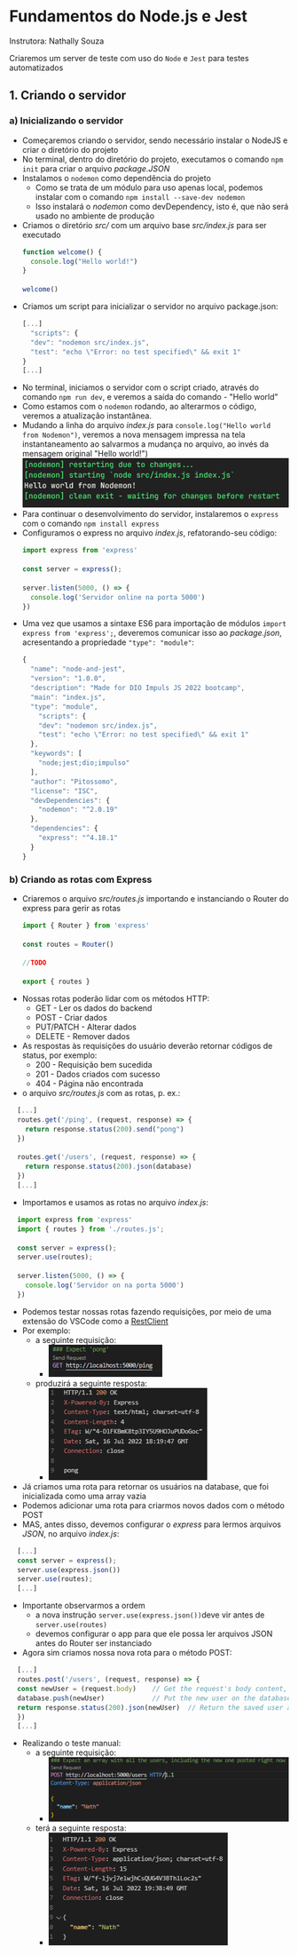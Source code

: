 # Fundamentos do Node.js e Jest
Instrutora: Nathally Souza

Criaremos um server de teste com uso do `Node` e `Jest` para testes automatizados

## 1. Criando o servidor
### a) Inicializando o servidor
- Começaremos criando o servidor, sendo necessário instalar o NodeJS e criar o diretório do projeto
- No terminal, dentro do diretório do projeto, executamos o comando `npm init` para criar o arquivo *package.JSON*
- Instalamos o `nodemon` como dependência do projeto
  - Como se trata de um módulo para uso apenas local, podemos instalar com o comando `npm install --save-dev nodemon`
  - Isso instalará o *nodemon* como devDependency, isto é, que não será usado no ambiente de produção
- Criamos o diretório *src/* com um arquivo base *src/index.js* para ser executado
  ```javascript
  function welcome() {
    console.log("Hello world!")
  }

  welcome()
  ```
- Criamos um script para inicializar o servidor no arquivo package.json:
  ```javascript
  [...]
    "scripts": {
    "dev": "nodemon src/index.js",
    "test": "echo \"Error: no test specified\" && exit 1"
  }
  [...]
  ```
- No terminal, iniciamos o servidor com o script criado, através do comando `npm run dev`, e veremos a saída do comando - "Hello world"
- Como estamos com o `nodemon` rodando, ao alterarmos o código, veremos a atualização instantânea.
- Mudando a linha do arquivo *index.js* para `console.log("Hello world from Nodemon")`, veremos a nova mensagem impressa na tela instantaneamento ao salvarmos a mudança no arquivo, ao invés da mensagem original "Hello world!")
![helloWorldFromNodemon](./readme_images/helloWorldFromNodemon.png)
- Para continuar o desenvolvimento do servidor, instalaremos o `express` com o comando `npm install express`
- Configuramos o express no arquivo *index.js*, refatorando-seu código:
  ```javascript
  import express from 'express'

  const server = express();

  server.listen(5000, () => {
    console.log('Servidor online na porta 5000')
  })
  ```
- Uma vez que usamos a sintaxe ES6 para importação de módulos `import express from 'express';`, deveremos comunicar isso ao *package.json*, acresentando a propriedade `"type": "module"`:
  ```javascript
  {
    "name": "node-and-jest",
    "version": "1.0.0",
    "description": "Made for DIO Impuls JS 2022 bootcamp",
    "main": "index.js",
    "type": "module",
      "scripts": {
      "dev": "nodemon src/index.js",
      "test": "echo \"Error: no test specified\" && exit 1"
    },
    "keywords": [
      "node;jest;dio;impulso"
    ],
    "author": "Pitossomo",
    "license": "ISC",
    "devDependencies": {
      "nodemon": "^2.0.19"
    },
    "dependencies": {
      "express": "^4.18.1"
    }
  }
  ```

### b) Criando as rotas com Express
- Criaremos o arquivo *src/routes.js* importando e instanciando o Router do express para gerir as rotas
  ```javascript
  import { Router } from 'express'

  const routes = Router()

  //TODO

  export { routes }
  ```
- Nossas rotas poderão lidar com os métodos HTTP:
  - GET - Ler os dados do backend
  - POST - Criar dados
  - PUT/PATCH - Alterar dados
  - DELETE - Remover dados
- As respostas às requisições do usuário deverão retornar códigos de status, por exemplo:
  - 200 - Requisição bem sucedida
  - 201 - Dados criados com sucesso
  - 404 - Página não encontrada
-  o arquivo *src/routes.js* com as rotas, p. ex.:
```javascript
  [...]
  routes.get('/ping', (request, response) => {
    return response.status(200).send("pong") 
  })

  routes.get('/users', (request, response) => {
    return response.status(200).json(database) 
  })
  [...]
```
- Importamos e usamos as rotas no arquivo *index.js*:
```javascript
  import express from 'express'
  import { routes } from './routes.js';

  const server = express();
  server.use(routes); 

  server.listen(5000, () => {
    console.log('Servidor on na porta 5000')
  })
```
- Podemos testar nossas rotas fazendo requisições, por meio de uma extensão do VSCode como a [RestClient](https://marketplace.visualstudio.com/items?itemName=humao.rest-client)
- Por exemplo:
  - a seguinte requisição:
    - ![reqPing](./readme_images/reqPing.png)
  - produzirá a seguinte resposta:
    - ![resPong](./readme_images/resPong.png)
- Já criamos uma rota para retornar os usuários na database, que foi inicializada como uma array vazia
- Podemos adicionar uma rota para criarmos novos dados com o método POST
- MAS, antes disso, devemos configurar o *express* para lermos arquivos *JSON*, no arquivo *index.js*:
```javascript
  [...]
  const server = express();
  server.use(express.json())
  server.use(routes); 
  [...]
```
- Importante observarmos a ordem 
  - a nova instrução `server.use(express.json())`deve vir antes de `server.use(routes)` 
  - devemos configurar o app para que ele possa ler arquivos JSON antes do Router ser instanciado
- Agora sim criamos nossa nova rota para o método POST:
```javascript
  [...]
  routes.post('/users', (request, response) => {
  const newUser = (request.body)    // Get the request's body content, which should be a new user (although we did not validated it yet)   
  database.push(newUser)            // Put the new user on the database
  return response.status(200).json(newUser)  // Return the saved user as the response
  })
  [...]
```
- Realizando o teste manual:
  - a seguinte requisição:
    - ![reqPostNewuser](./readme_images/reqPostUser0.png)
  - terá a seguinte resposta:
    - ![resPostNewUser](./readme_images/resPostUser0.png)
